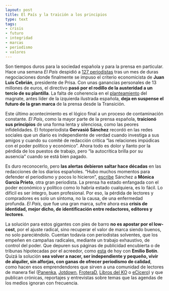 ```yaml
---
layout: post
title: El País y la traición a los principios
type: text
tags:
- crisis
- futuro
- integridad
- marcas
- periodismo
- valores
---
```

Son tiempos duros para la sociedad española y para la prensa en particular. Hace una semana _El País_ despidió a [127 periodistas](http://233grados.lainformacion.com/blog/2012/11/la-lista-completa-de-periodistas-despedidos-por-el-pa%C3%ADs.html "La lista completa en 233") tras un mes de duras negociaciones donde finalmente se impuso el criterio economicista de **Juan Luis Cebrián**, presidente de Prisa. Con unas ganancias personales de 13 millones de euros, el directivo **pasó por el rodillo de la austeridad a un tercio de su plantilla**. La falta de coherencia en el [planteamiento](http://bit.ly/REXlY1 "Análisis de Toni Piqué") del magnate, antes líder de la izquierda ilustrada española, **deja en suspense el futuro de la gran marca** de la prensa desde la Transición. 

Este último acontecimiento es el lógico final a un proceso de contaminación constante. _El País_, como la mayor parte de la prensa española, **traicionó sus principios** de una forma lenta y silenciosa, como las peores infidelidades. El fotoperiodista **Gervasió Sánchez** recordó en las redes sociales que un diario es independiente de verdad cuando investiga a sus amigos y cuando su comité de redacción critica &#8220;las relaciones impúdicas con el poder político y económico&#8221;. Ahora todo es dolor y llanto por la pérdida de los puestos de trabajo, pero &#8220;la autocrítica brilla por su ausencia&#8221; cuando se está bien pagado.

Es duro reconocerlo, pero **las alertas debieron saltar hace décadas** en las redacciones de los diarios españoles. “Hubo muchos momentos para defender el periodismo y pocos lo hicieron”, [escribe](http://minutario.tumblr.com/post/35637104085/hubo-muchos-momentos-para-defender-el-periodismo-y "Carta a Mónica García Prieto") Sánchez a **Mónica García Prieto**, otra gran periodista. La prensa ha estado enfangada con el poder económico y político como lo habría estado cualquiera, es lo fácil. Lo difícil es ser íntegro, buen profesional. Por eso, la pérdida de lectores y compradores es solo un síntoma, no la causa, de una enfermedad profunda. _El País_, que fue una gran marca, sufre ahora esa **crisis de identidad, mejor dicho, de identificación entre redactores, editores y lectores**. 

La solución para estos gigantes con pies de barro **no es apostar por el low-cost**, por el ajuste radical, sino recuperar el valor de marca siendo buenos, no solo pareciéndolo. Cuentan todavía con periodistas solventes, que los empeñen en campañas radicales, mediante un trabajo exhaustivo, de control del poder. Que depuren sus páginas de publicidad encubierta o de tribunas hipotecadas por el acreedor, como [esta](http://elpais.com/elpais/2012/11/14/opinion/1352915390_877426.html "No hay Plan B") de hoy con **Emilio Botín**. Quizá la solución **sea volver a nacer, ser independiente y pequeño, vivir de alquiler, sin alforjas, con ganas de ofrecer periodismo de calidad**, como hacen esos emprendendores que sirven a una comunidad de lectores de manera fiel ([Panenka](http://www.panenka.org/ "Panenka"), [Jotdown](http://www.jotdown.es/ "JotDown"), [FroteraD](http://www.fronterad.com/ "FronteraD"), [Libros del KO](http://librosdelko.com/ "Editorial de narrativa periodística") o [eCícero](http://www.ecicero.es/ "eCicero")) y que publican crónicas, reportajes y entrevistas sobre temas que las agendas de los medios ignoran con frecuencia. 